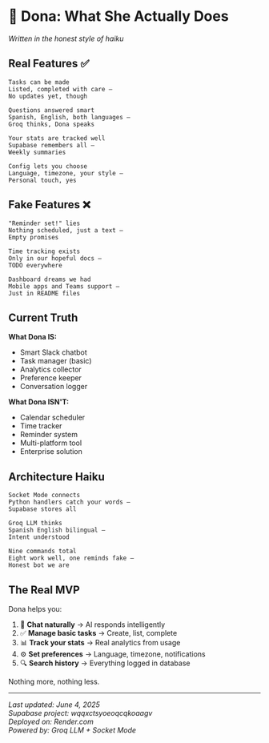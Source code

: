 # 🤖 Dona: What She Actually Does

*Written in the honest style of haiku*

## Real Features ✅

```
Tasks can be made  
Listed, completed with care —  
No updates yet, though  
```

```
Questions answered smart  
Spanish, English, both languages —  
Groq thinks, Dona speaks  
```

```
Your stats are tracked well  
Supabase remembers all —  
Weekly summaries  
```

```
Config lets you choose  
Language, timezone, your style —  
Personal touch, yes  
```

## Fake Features ❌

```
"Reminder set!" lies  
Nothing scheduled, just a text —  
Empty promises  
```

```
Time tracking exists  
Only in our hopeful docs —  
TODO everywhere  
```

```
Dashboard dreams we had  
Mobile apps and Teams support —  
Just in README files  
```

## Current Truth 

**What Dona IS:**
- Smart Slack chatbot
- Task manager (basic)
- Analytics collector  
- Preference keeper
- Conversation logger

**What Dona ISN'T:**
- Calendar scheduler
- Time tracker
- Reminder system
- Multi-platform tool
- Enterprise solution

## Architecture Haiku

```
Socket Mode connects  
Python handlers catch your words —  
Supabase stores all  
```

```
Groq LLM thinks  
Spanish English bilingual —  
Intent understood  
```

```
Nine commands total  
Eight work well, one reminds fake —  
Honest bot we are  
```

## The Real MVP

Dona helps you:
1. 💬 **Chat naturally** → AI responds intelligently
2. ✅ **Manage basic tasks** → Create, list, complete
3. 📊 **Track your stats** → Real analytics from usage
4. ⚙️ **Set preferences** → Language, timezone, notifications
5. 🔍 **Search history** → Everything logged in database

Nothing more, nothing less.

---

*Last updated: June 4, 2025*  
*Supabase project: wqqxctsyoeoqcqkoaagv*  
*Deployed on: Render.com*  
*Powered by: Groq LLM + Socket Mode*